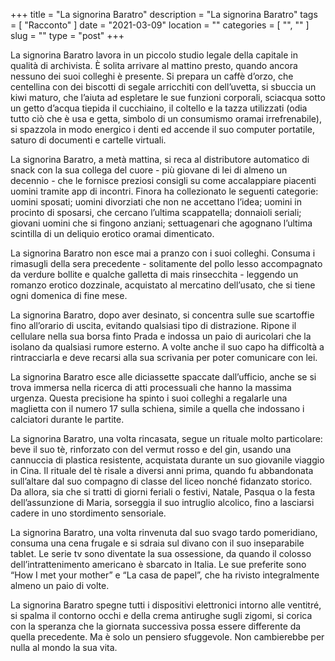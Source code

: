 +++
title = "La signorina Baratro"
description = "La signorina Baratro"
tags = [ "Racconto" ]
date = "2021-03-09"
location = ""
categories = [
  "",
  ""
]
slug = ""
type = "post"
+++

La signorina Baratro lavora in un piccolo studio legale della capitale in qualità di archivista. È solita arrivare al mattino presto, quando ancora nessuno dei suoi colleghi è presente. Si prepara un caffè d’orzo, che centellina con dei biscotti di segale arricchiti con dell’uvetta, si sbuccia un kiwi maturo, che l’aiuta ad espletare le sue funzioni corporali, sciacqua sotto un getto d’acqua tiepida il cucchiaino, il coltello e la tazza utilizzati (odia tutto ciò che è usa e getta, simbolo di un consumismo oramai irrefrenabile), si spazzola in modo energico i denti ed accende il suo computer portatile, saturo di documenti e cartelle virtuali. 

La signorina Baratro, a metà mattina, si reca al distributore automatico di snack con la sua collega del cuore - più giovane di lei di almeno un decennio - 
che le fornisce preziosi consigli su come accalappiare piacenti uomini tramite app di incontri. Finora ha collezionato le seguenti categorie: uomini sposati; uomini divorziati che non ne accettano l’idea; uomini in procinto di sposarsi, che cercano l’ultima scappatella; donnaioli seriali; giovani uomini che si fingono anziani; settuagenari che agognano l’ultima scintilla di un deliquio erotico oramai dimenticato. 

La signorina Baratro non esce mai a pranzo con i suoi colleghi. Consuma i rimasugli della sera precedente - solitamente del pollo lesso accompagnato da verdure bollite e qualche galletta di mais rinsecchita - leggendo un romanzo erotico dozzinale, acquistato al mercatino dell’usato, che si tiene ogni domenica di fine mese.

La signorina Baratro, dopo aver desinato, si concentra sulle sue scartoffie fino all’orario di uscita, evitando qualsiasi tipo di distrazione. Ripone il cellulare nella sua borsa finto Prada e indossa un paio di auricolari che la isolano da qualsiasi rumore esterno. A volte anche il suo capo ha difficoltà a rintracciarla e deve recarsi alla sua scrivania per poter comunicare con lei.

La signorina Baratro esce alle diciassette spaccate dall’ufficio, anche se si trova immersa nella ricerca di atti processuali che hanno la massima urgenza. Questa precisione ha spinto i suoi colleghi a regalarle una maglietta con il numero 17 sulla schiena, simile a quella che indossano i calciatori durante le partite. 

La signorina Baratro, una volta rincasata,  segue un rituale molto particolare: beve il suo tè, rinforzato con del vermut rosso e del gin, usando una cannuccia di plastica resistente, acquistata durante un suo giovanile viaggio in Cina. Il rituale del tè risale a diversi anni prima, quando fu abbandonata sull’altare dal suo compagno di classe del liceo nonché fidanzato storico. Da allora, sia che si tratti di giorni feriali o festivi, Natale, Pasqua o la festa dell’assunzione di Maria, sorseggia il suo intruglio alcolico, fino a lasciarsi cadere in uno stordimento sensoriale. 

La signorina Baratro, una volta rinvenuta dal suo svago tardo pomeridiano, consuma una cena frugale e si sdraia sul divano con il suo inseparabile tablet. Le serie tv sono diventate la sua ossessione, da quando il colosso dell’intrattenimento americano è sbarcato in Italia. Le sue preferite sono “How I met your mother” e “La casa de papel”, che ha rivisto integralmente almeno un paio di volte.

La signorina Baratro spegne tutti i dispositivi elettronici intorno alle ventitré, si spalma il contorno occhi e della crema antirughe sugli zigomi, si corica con la speranza che la giornata successiva possa essere differente da quella precedente. Ma è solo un pensiero sfuggevole. Non cambierebbe per nulla al mondo la sua vita. 
